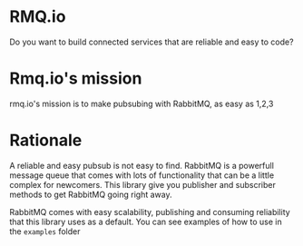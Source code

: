 # RMQ.io

Do you want to build connected services that are reliable and easy to code?

# Rmq.io's mission

rmq.io's mission is to make pubsubing with RabbitMQ, as easy as 1,2,3

# Rationale

A reliable and easy pubsub is not easy to find. RabbitMQ is a powerfull message queue that comes with lots of functionality that can be a little complex for newcomers. This library give you publisher and subscriber methods to get RabbitMQ going right away.

RabbitMQ comes with easy scalability, publishing and consuming reliability that this library uses as a default. You can see examples of how to use in the `examples` folder
